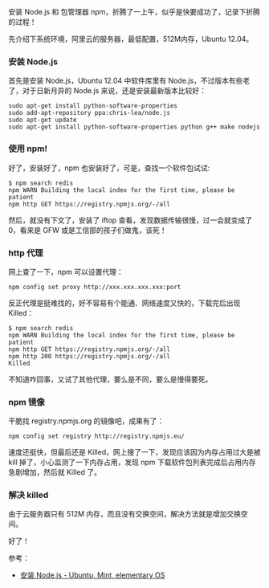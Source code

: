 安装 Node.js 和 包管理器
npm，折腾了一上午，似乎是快要成功了，记录下折腾的过程！

先介绍下系统环境，阿里云的服务器，最低配置，512M内存，Ubuntu 12.04。

### 安装 Node.js

首先是安装 Node.js，Ubuntu 12.04 中软件库里有 Node.js，不过版本有些老了，对于日新月异的 Node.js 来说，还是安装最新版本比较好：

    sudo apt-get install python-software-properties
    sudo add-apt-repository ppa:chris-lea/node.js
    sudo apt-get update
    sudo apt-get install python-software-properties python g++ make nodejs

### 使用 npm!

好了，安装好了，npm 也安装好了，可是，查找一个软件包试试:

    $ npm search redis
    npm WARN Building the local index for the first time, please be patient
    npm http GET https://registry.npmjs.org/-/all

然后，就没有下文了，安装了 iftop 查看，发现数据传输很慢，过一会就变成了 0，看来是 GFW 或是工信部的孩子们做鬼，该死！

### http 代理

网上查了一下，npm 可以设置代理：

    npm config set proxy http://xxx.xxx.xxx.xxx:port

反正代理是挺难找的，好不容易有个能通、网络速度又快的，下载完后出现 Killed：

    $ npm search redis
    npm WARN Building the local index for the first time, please be patient
    npm http GET https://registry.npmjs.org/-/all
    npm http 200 https://registry.npmjs.org/-/all
    Killed

不知道咋回事，又试了其他代理，要么是不同，要么是慢得要死。

### npm 镜像

干脆找 registry.npmjs.org 的镜像吧，成果有了：

    npm config set registry http://registry.npmjs.eu/

速度还挺快，但最后还是 Killed，网上搜了一下，发现应该因为内存占用过大是被 kill 掉了，小心监测了一下内存占用，发现 npm 下载软件包列表完成后占用内存急剧增加，然后就 Killed 了。

### 解决 killed

由于云服务器只有 512M 内存，而且没有交换空间，解决方法就是增加交换空间。

好了！

参考：

- [安装 Node.js - Ubuntu, Mint, elementary OS](https://github.com/joyent/node/wiki/Installing-Node.js-via-package-manager#ubuntu-mint-elementary-os)


